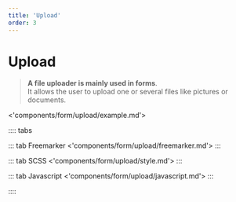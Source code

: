 ```yaml
---
title: 'Upload'
order: 3
---
```


# Upload

> **A file uploader is mainly used in forms**. <br > It allows the user to upload one or several files like pictures or documents.

<'components/form/upload/example.md'>

:::: tabs

::: tab Freemarker
<'components/form/upload/freemarker.md'>
:::

::: tab SCSS
<'components/form/upload/style.md'>
:::

::: tab Javascript
<'components/form/upload/javascript.md'>
:::

::::